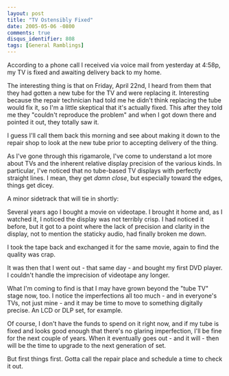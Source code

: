 ```yaml
---
layout: post
title: "TV Ostensibly Fixed"
date: 2005-05-06 -0800
comments: true
disqus_identifier: 808
tags: [General Ramblings]
---
```

According to a phone call I received via voice mail from yesterday at
4:58p, my TV is fixed and awaiting delivery back to my home.

 The interesting thing is that on Friday, April 22nd, I heard from them
that they had gotten a new tube for the TV and were replacing it.
Interesting because the repair technician had told me he didn't think
replacing the tube would fix it, so I'm a little skeptical that it's
actually fixed. This after they told me they "couldn't reproduce the
problem" and when I got down there and pointed it out, they totally saw
it.

 I guess I'll call them back this morning and see about making it down
to the repair shop to look at the new tube prior to accepting delivery
of the thing.

 As I've gone through this rigamarole, I've come to understand a lot
more about TVs and the inherent relative display precision of the
various kinds. In particular, I've noticed that no tube-based TV
displays with perfectly straight lines. I mean, they get *damn close*,
but especially toward the edges, things get dicey.

 A minor sidetrack that will tie in shortly:

 Several years ago I bought a movie on videotape. I brought it home and,
as I watched it, I noticed the display was not terribly crisp. I had
noticed it before, but it got to a point where the lack of precision and
clarity in the display, not to mention the staticky audio, had finally
broken me down.

 I took the tape back and exchanged it for the same movie, again to find
the quality was crap.

 It was then that I went out - that same day - and bought my first DVD
player. I couldn't handle the imprecision of videotape any longer.

 What I'm coming to find is that I may have grown beyond the "tube TV"
stage now, too. I notice the imperfections all too much - and in
everyone's TVs, not just mine - and it may be time to move to something
digitally precise. An LCD or DLP set, for example.

 Of course, I don't have the funds to spend on it right now, and if my
tube is fixed and looks good enough that there's no glaring
imperfection, I'll be fine for the next couple of years. When it
eventually goes out - and it will - then will be the time to upgrade to
the next generation of set.

 But first things first. Gotta call the repair place and schedule a time
to check it out.
